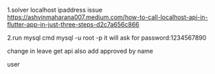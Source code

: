 1.solver localhost ipaddress issue
https://ashvinmaharana007.medium.com/how-to-call-localhost-api-in-flutter-app-in-just-three-steps-d2c7a656c866

2.run mysql cmd
mysql -u root -p
it will ask for password:1234567890



change in leave get api
also add approved by name


user